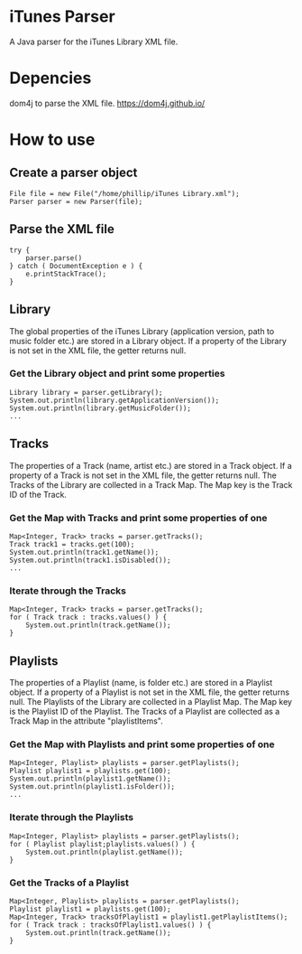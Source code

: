 # iTunes Parser
A Java parser for the iTunes Library XML file.

# Depencies
dom4j to parse the XML file.
https://dom4j.github.io/

# How to use
## Create a parser object
    File file = new File("/home/phillip/iTunes Library.xml");
    Parser parser = new Parser(file);

## Parse the XML file
    try {
        parser.parse()
    } catch ( DocumentException e ) {
        e.printStackTrace();
    }

## Library
The global properties of the iTunes Library (application version, path to music folder etc.) are stored in a Library object.
If a property of the Library is not set in the XML file, the getter returns null.

### Get the Library object and print some properties
    Library library = parser.getLibrary();
    System.out.println(library.getApplicationVersion());
    System.out.println(library.getMusicFolder());
    ...

## Tracks
The properties of a Track (name, artist etc.) are stored in a Track object.
If a property of a Track is not set in the XML file, the getter returns null.
The Tracks of the Library are collected in a Track Map. The Map key is the Track ID of the Track.

### Get the Map with Tracks and print some properties of one
    Map<Integer, Track> tracks = parser.getTracks();
    Track track1 = tracks.get(100);
    System.out.println(track1.getName());
    System.out.println(track1.isDisabled());
    ...

### Iterate through the Tracks
    Map<Integer, Track> tracks = parser.getTracks();
    for ( Track track : tracks.values() ) {
        System.out.println(track.getName());
    }

## Playlists
The properties of a Playlist (name, is folder etc.) are stored in a Playlist object.
If a property of a Playlist is not set in the XML file, the getter returns null.
The Playlists of the Library are collected in a Playlist Map. The Map key is the Playlist ID of the Playlist.
The Tracks of a Playlist are collected as a Track Map in the attribute "playlistItems".

### Get the Map with Playlists and print some properties of one
    Map<Integer, Playlist> playlists = parser.getPlaylists();
    Playlist playlist1 = playlists.get(100);
    System.out.println(playlist1.getName());
    System.out.println(playlist1.isFolder());
    ...

### Iterate through the Playlists
    Map<Integer, Playlist> playlists = parser.getPlaylists();
    for ( Playlist playlist;playlists.values() ) {
        System.out.println(playlist.getName());
    }

### Get the Tracks of a Playlist
    Map<Integer, Playlist> playlists = parser.getPlaylists();
    Playlist playlist1 = playlists.get(100);
    Map<Integer, Track> tracksOfPlaylist1 = playlist1.getPlaylistItems();
    for ( Track track : tracksOfPlaylist1.values() ) {
        System.out.println(track.getName());
    }
